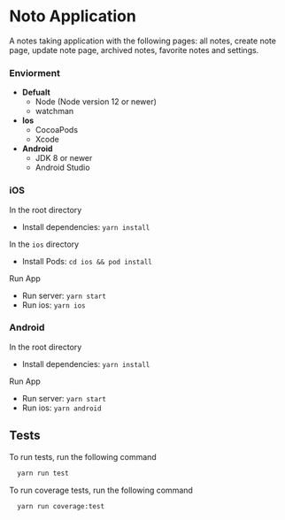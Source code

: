 
# Noto Application

A notes taking application with the following pages: all notes, create note page, update note page, archived notes, favorite notes and settings.

### Enviorment

- **Defualt**
    - Node (Node version 12 or newer)
    - watchman
- **Ios**
    - CocoaPods
    - Xcode
- **Android**
    - JDK 8 or newer
    - Android Studio

### iOS
In the root directory
* Install dependencies: `yarn install`

In the `ios` directory
* Install Pods: `cd ios && pod install`

Run App
* Run server: `yarn start`
* Run ios: `yarn ios`

### Android

In the root directory
* Install dependencies: `yarn install`

Run App
* Run server: `yarn start`
* Run ios: `yarn android`


## Tests

To run tests, run the following command

```bash
  yarn run test
```

To run coverage tests, run the following command

```bash
  yarn run coverage:test
```